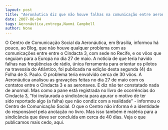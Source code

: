 ```yaml
---
layout: post
title: "Aeronáutica diz que não houve falhas na comunicação entre aeronaves e o Cindacta 3"
date: 2007-06-04
tags: Aeronáutica,entrega,Naomi Campbell
author: None
---
```

O Centro de Comunica&ccedil;&atilde;o Social da Aeron&aacute;utica, em Bras&iacute;lia, informou&nbsp;h&aacute; pouco, ao Blog, que n&atilde;o houve qualquer problema com as comunica&ccedil;&otilde;es&nbsp;entre entre o Cindacta 3, com sede no Recife, e os v&ocirc;os que seguiam&nbsp;para a Europa no dia 27 de maio.
A not&iacute;cia de que teria havido falhas nas freq&uuml;&ecirc;ncias de r&aacute;dio, &uacute;nica&nbsp;ferramenta para orientar os pilotos na travessia do Atl&acirc;ntico, foi&nbsp;publicada na edi&ccedil;&atilde;o desta segunda (4)&nbsp;da Folha de S. Paulo. O problema teria envolvido cerca de 30 v&ocirc;os.
A Aeron&aacute;utica analisou&nbsp;as grava&ccedil;&otilde;es feitas no dia 27 de maio com&nbsp;os contatos entre o Cindacta 3 e as aeronaves. E diz n&atilde;o ter constatado nada de&nbsp;anormal.
Mas como a pane est&aacute; registrada no livro de ocorr&ecirc;ncias do Cindacta&nbsp;3, &quot;foi instaurada a sindic&acirc;ncia para apurar o motivo de ter sido&nbsp;reportado algo (a falha) que n&atilde;o condiz com a realidade&quot; - informou&nbsp;o Centro de Comunica&ccedil;&atilde;o Social.
O que o Centro n&atilde;o informa &eacute; a identidade do respons&aacute;vel pela anota&ccedil;&atilde;o&nbsp;no livro. Mas isso tamb&eacute;m &eacute; mat&eacute;ria para a sindic&acirc;ncia que deve ser&nbsp;conclu&iacute;da em cerca de 40 dias.
Veja o que publicamos mais cedo, aqui. 